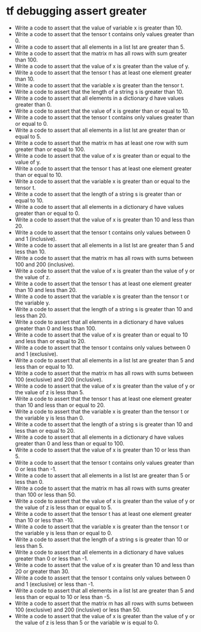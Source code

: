 # tf debugging assert greater

- Write a code to assert that the value of variable x is greater than 10.
- Write a code to assert that the tensor t contains only values greater than 0.
- Write a code to assert that all elements in a list lst are greater than 5.
- Write a code to assert that the matrix m has all rows with sum greater than 100.
- Write a code to assert that the value of x is greater than the value of y.
- Write a code to assert that the tensor t has at least one element greater than 10.
- Write a code to assert that the variable x is greater than the tensor t.
- Write a code to assert that the length of a string s is greater than 10.
- Write a code to assert that all elements in a dictionary d have values greater than 0.
- Write a code to assert that the value of x is greater than or equal to 10.
- Write a code to assert that the tensor t contains only values greater than or equal to 0.
- Write a code to assert that all elements in a list lst are greater than or equal to 5.
- Write a code to assert that the matrix m has at least one row with sum greater than or equal to 100.
- Write a code to assert that the value of x is greater than or equal to the value of y.
- Write a code to assert that the tensor t has at least one element greater than or equal to 10.
- Write a code to assert that the variable x is greater than or equal to the tensor t.
- Write a code to assert that the length of a string s is greater than or equal to 10.
- Write a code to assert that all elements in a dictionary d have values greater than or equal to 0.
- Write a code to assert that the value of x is greater than 10 and less than 20.
- Write a code to assert that the tensor t contains only values between 0 and 1 (inclusive).
- Write a code to assert that all elements in a list lst are greater than 5 and less than 10.
- Write a code to assert that the matrix m has all rows with sums between 100 and 200 (inclusive).
- Write a code to assert that the value of x is greater than the value of y or the value of z.
- Write a code to assert that the tensor t has at least one element greater than 10 and less than 20.
- Write a code to assert that the variable x is greater than the tensor t or the variable y.
- Write a code to assert that the length of a string s is greater than 10 and less than 20.
- Write a code to assert that all elements in a dictionary d have values greater than 0 and less than 100.
- Write a code to assert that the value of x is greater than or equal to 10 and less than or equal to 20.
- Write a code to assert that the tensor t contains only values between 0 and 1 (exclusive).
- Write a code to assert that all elements in a list lst are greater than 5 and less than or equal to 10.
- Write a code to assert that the matrix m has all rows with sums between 100 (exclusive) and 200 (inclusive).
- Write a code to assert that the value of x is greater than the value of y or the value of z is less than 5.
- Write a code to assert that the tensor t has at least one element greater than 10 and less than or equal to 20.
- Write a code to assert that the variable x is greater than the tensor t or the variable y is less than 0.
- Write a code to assert that the length of a string s is greater than 10 and less than or equal to 20.
- Write a code to assert that all elements in a dictionary d have values greater than 0 and less than or equal to 100.
- Write a code to assert that the value of x is greater than 10 or less than 5.
- Write a code to assert that the tensor t contains only values greater than 0 or less than -1.
- Write a code to assert that all elements in a list lst are greater than 5 or less than 0.
- Write a code to assert that the matrix m has all rows with sums greater than 100 or less than 50.
- Write a code to assert that the value of x is greater than the value of y or the value of z is less than or equal to 5.
- Write a code to assert that the tensor t has at least one element greater than 10 or less than -10.
- Write a code to assert that the variable x is greater than the tensor t or the variable y is less than or equal to 0.
- Write a code to assert that the length of a string s is greater than 10 or less than 5.
- Write a code to assert that all elements in a dictionary d have values greater than 0 or less than -1.
- Write a code to assert that the value of x is greater than 10 and less than 20 or greater than 30.
- Write a code to assert that the tensor t contains only values between 0 and 1 (exclusive) or less than -1.
- Write a code to assert that all elements in a list lst are greater than 5 and less than or equal to 10 or less than -5.
- Write a code to assert that the matrix m has all rows with sums between 100 (exclusive) and 200 (inclusive) or less than 50.
- Write a code to assert that the value of x is greater than the value of y or the value of z is less than 5 or the variable w is equal to 0.
